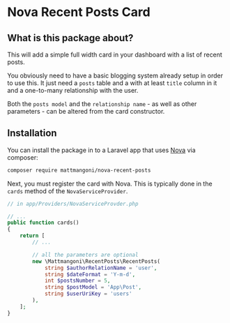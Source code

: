 # Nova Recent Posts Card

## What is this package about?
This will add a simple full width card in your dashboard with a list of recent posts.

You obviously need to have a basic blogging system already setup in order to use this.
It just need a `posts` table and a with at least `title` column in it and a one-to-many relationship with the user.

Both the `posts model` and the `relationship name` - as well as other parameters - can be altered from the card constructor.

 ## Installation

You can install the package in to a Laravel app that uses [Nova](https://nova.laravel.com) via composer:

```bash
composer require mattmangoni/nova-recent-posts
```

Next, you must register the card with Nova. This is typically done in the `cards` method of the `NovaServiceProvider`.

```php
// in app/Providers/NovaServiceProvder.php

// ...
public function cards()
{
    return [
        // ...

        // all the parameters are optional
        new \Mattmangoni\RecentPosts\RecentPosts(
            string $authorRelationName = 'user',
            string $dateFormat = 'Y-m-d',
            int $postsNumber = 5,
            string $postModel = 'App\Post',
            string $userUriKey = 'users'
        ),
    ];
}
```
